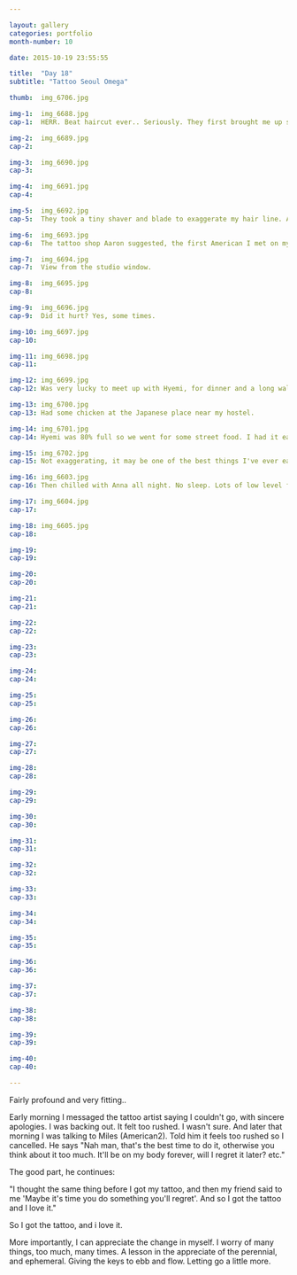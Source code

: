 ```yaml
---

layout: gallery
categories: portfolio
month-number: 10

date: 2015-10-19 23:55:55

title:  "Day 18"
subtitle: "Tattoo Seoul Omega"

thumb:	img_6706.jpg

img-1:	img_6688.jpg
cap-1:	HERR. Beat haircut ever.. Seriously. They first brought me up stairs, to sit on a couch and discuss what i'm looking to get done, how long ago did I cut it, and all to explain to the barber (no English) what I want done. I told them, but also gave them liberty to "have fun" with it. The Barber was very precise, meticulous and gentle. The barbers have assistants that hold tools, get them things, and even brush hair off of my face, nose and ears whenever the case. I felt like a King. They also wash your hair, with a light scalp massage before and in the middle of your cut, where you come back for the styling phase. The assistant took care of the cut throat razor shave. The assistant even had an assistant. It was awesome. 77,000 KRW later..

img-2:	img_6689.jpg
cap-2:	

img-3:	img_6690.jpg
cap-3: 	

img-4:	img_6691.jpg
cap-4:	

img-5:	img_6692.jpg
cap-5:	They took a tiny shaver and blade to exaggerate my hair line. A style here.

img-6:	img_6693.jpg
cap-6:	The tattoo shop Aaron suggested, the first American I met on my second say in Seoul. Almost didn't go in the end.

img-7:	img_6694.jpg
cap-7:	View from the studio window.

img-8:	img_6695.jpg
cap-8:	

img-9:	img_6696.jpg
cap-9:	Did it hurt? Yes, some times. 

img-10:	img_6697.jpg
cap-10:	

img-11:	img_6698.jpg
cap-11:	

img-12:	img_6699.jpg
cap-12:	Was very lucky to meet up with Hyemi, for dinner and a long walk. This was a Japanese specially! Beer with -ice cream- on the top. Really it was like ice flaked beer, but still food. German beer made by Japanese, with Japanese innovation said the glass. 

img-13:	img_6700.jpg
cap-13:	Had some chicken at the Japanese place near my hostel. 

img-14:	img_6701.jpg
cap-14:	Hyemi was 80% full so we went for some street food. I had it earlier that day.

img-15:	img_6702.jpg
cap-15:	Not exaggerating, it may be one of the best things I've ever eaten, and only for 3,000 Won. ~3$

img-16:	img_6603.jpg
cap-16:	Then chilled with Anna all night. No sleep. Lots of low level fun.

img-17:	img_6604.jpg
cap-17:	

img-18:	img_6605.jpg
cap-18:	

img-19:	
cap-19:	

img-20:	
cap-20:	

img-21:	
cap-21:	

img-22:	
cap-22:	

img-23:	
cap-23:	

img-24:	
cap-24:	

img-25:	
cap-25:	

img-26:	
cap-26:	

img-27:	
cap-27:	

img-28:	
cap-28:	

img-29:	
cap-29:	

img-30:	
cap-30:	

img-31:	
cap-31:	

img-32:	
cap-32:	

img-33:	
cap-33:	

img-34:	
cap-34:	

img-35:	
cap-35:	

img-36:	
cap-36:	

img-37:	
cap-37:	

img-38:	
cap-38:	

img-39:	
cap-39:	

img-40:	
cap-40:	

---
```


Fairly profound and very fitting.. 

Early morning I messaged the tattoo artist saying I couldn't go, with sincere apologies. I was backing out. It felt too rushed. I wasn't sure. And later that morning I was talking to Miles (American2). Told him it feels too rushed so I cancelled. He says "Nah man, that's the best time to do it, otherwise you think about it too much. It'll be on my body forever, will I regret it later? etc." 

The good part, he continues: 

"I thought the same thing before I got my tattoo, and then my friend said to me 'Maybe it's time you do something you'll regret'. And so I got the tattoo and I love it." 

So I got the tattoo, and i love it. 

More importantly, I can appreciate the change in myself. I worry of many things, too much, many times. A lesson in the appreciate of the perennial, and ephemeral. Giving the keys to ebb and flow. Letting go a little more. 
